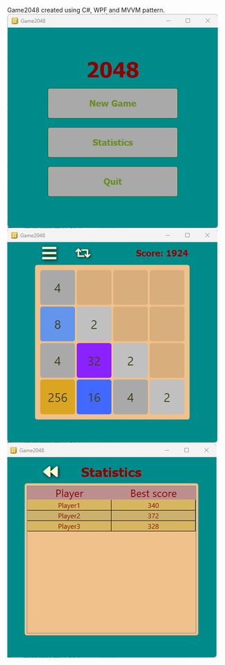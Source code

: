 Game2048 created using C#, WPF and MVVM pattern.
![Alt text](Screenshots/menu.png?raw=true "menu")
![Alt text](Screenshots/game.png?raw=true "game")
![Alt text](Screenshots/statistics.png?raw=true "statistics")
